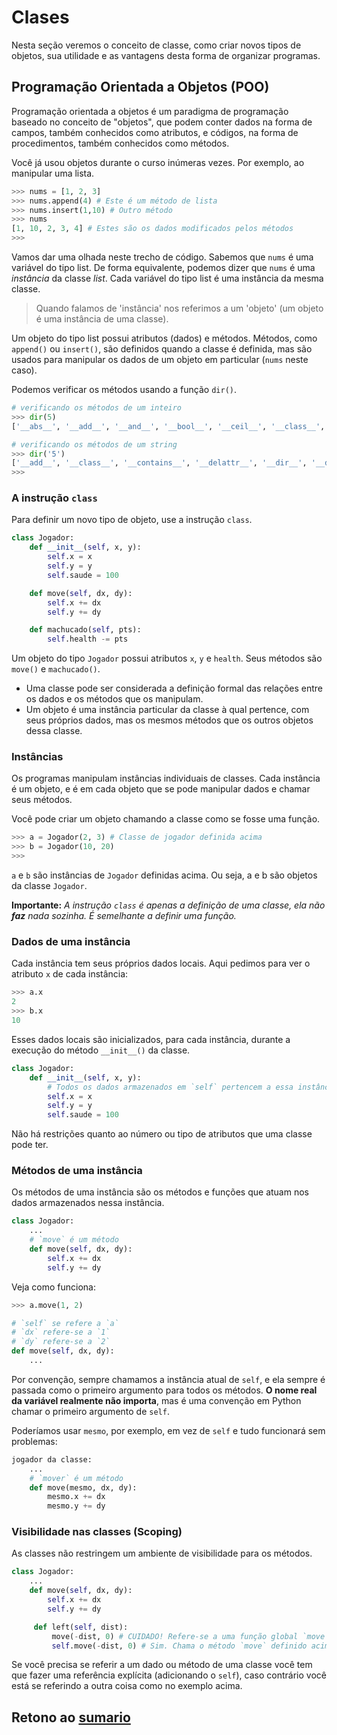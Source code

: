 # Clases

Nesta seção veremos o conceito de classe, como criar novos tipos de objetos, sua utilidade e as vantagens desta forma de organizar programas.

## Programação Orientada a Objetos (POO)

Programação orientada a objetos é um paradigma de programação baseado no conceito de "objetos", que podem conter dados na forma de campos, também conhecidos como atributos, e códigos, na forma de procedimentos, também conhecidos como métodos.

Você já usou objetos durante o curso inúmeras vezes. Por exemplo, ao manipular uma lista.

``` python
>>> nums = [1, 2, 3]
>>> nums.append(4) # Este é um método de lista
>>> nums.insert(1,10) # Outro método
>>> nums
[1, 10, 2, 3, 4] # Estes são os dados modificados pelos métodos
>>>
```

Vamos dar uma olhada neste trecho de código. Sabemos que `nums` é uma variável do tipo list. De forma equivalente, podemos dizer que `nums` é uma *instância* da classe *list*. Cada variável do tipo list é uma instância da mesma classe.

> Quando falamos de 'instância' nos referimos a um 'objeto' (um objeto é uma instância de uma classe).

Um objeto do tipo list possui atributos (dados) e métodos.
Métodos, como `append()` ou `insert()`, são definidos quando a classe é definida, mas são usados ​​para manipular os dados de um objeto em particular (`nums` neste caso).

Podemos verificar os métodos usando a função `dir()`.

```python
# verificando os métodos de um inteiro
>>> dir(5)
['__abs__', '__add__', '__and__', '__bool__', '__ceil__', '__class__', '__delattr__', '__dir__', '__divmod__', '__doc__', '__eq__', '__float__', '__floor__', '__floordiv__', '__format__', '__ge__', '__getattribute__', '__getnewargs__', '__gt__', '__hash__', '__index__', '__init__', '__init_subclass__', '__int__', '__invert__', '__le__', '__lshift__', '__lt__', '__mod__', '__mul__', '__ne__', '__neg__', '__new__', '__or__', '__pos__', '__pow__', '__radd__', '__rand__', '__rdivmod__', '__reduce__', '__reduce_ex__', '__repr__', '__rfloordiv__', '__rlshift__', '__rmod__', '__rmul__', '__ror__', '__round__', '__rpow__', '__rrshift__', '__rshift__', '__rsub__', '__rtruediv__', '__rxor__', '__setattr__', '__sizeof__', '__str__', '__sub__', '__subclasshook__', '__truediv__', '__trunc__', '__xor__', 'as_integer_ratio', 'bit_count', 'bit_length', 'conjugate', 'denominator', 'from_bytes', 'imag', 'numerator', 'real', 'to_bytes']

# verificando os métodos de um string
>>> dir('5')
['__add__', '__class__', '__contains__', '__delattr__', '__dir__', '__doc__', '__eq__', '__format__', '__ge__', '__getattribute__', '__getitem__', '__getnewargs__', '__gt__', '__hash__', '__init__', '__init_subclass__', '__iter__', '__le__', '__len__', '__lt__', '__mod__', '__mul__', '__ne__', '__new__', '__reduce__', '__reduce_ex__', '__repr__', '__rmod__', '__rmul__', '__setattr__', '__sizeof__', '__str__', '__subclasshook__', 'capitalize', 'casefold', 'center', 'count', 'encode', 'endswith', 'expandtabs', 'find', 'format', 'format_map', 'index', 'isalnum', 'isalpha', 'isascii', 'isdecimal', 'isdigit', 'isidentifier', 'islower', 'isnumeric', 'isprintable', 'isspace', 'istitle', 'isupper', 'join', 'ljust', 'lower', 'lstrip', 'maketrans', 'partition', 'removeprefix', 'removesuffix', 'replace', 'rfind', 'rindex', 'rjust', 'rpartition', 'rsplit', 'rstrip', 'split', 'splitlines', 'startswith', 'strip', 'swapcase', 'title', 'translate', 'upper', 'zfill']
>>> 
```

### A instrução `class`

Para definir um novo tipo de objeto, use a instrução `class`.

``` python
class Jogador:
    def __init__(self, x, y):
        self.x = x
        self.y = y
        self.saude = 100

    def move(self, dx, dy):
        self.x += dx
        self.y += dy

    def machucado(self, pts):
        self.health -= pts
```

Um objeto do tipo `Jogador` possui atributos `x`, `y` e `health`. Seus métodos são `move()` e `machucado()`.

- Uma classe pode ser considerada a definição formal das relações entre os dados e os métodos que os manipulam.
- Um objeto é uma instância particular da classe à qual pertence, com seus próprios dados, mas os mesmos métodos que os outros objetos dessa classe.

### Instâncias

Os programas manipulam instâncias individuais de classes. Cada instância é um objeto, e é em cada objeto que se pode manipular dados e chamar seus métodos.

Você pode criar um objeto chamando a classe como se fosse uma função.

``` python
>>> a = Jogador(2, 3) # Classe de jogador definida acima
>>> b = Jogador(10, 20)
>>>
```

`a` e `b` são instâncias de `Jogador` definidas acima. Ou seja, a e b são objetos da classe `Jogador`.

**Importante:** *A instrução `class` é apenas a definição de uma classe, ela não **faz** nada sozinha. É semelhante a definir uma função.*

### Dados de uma instância

Cada instância tem seus próprios dados locais.
Aqui pedimos para ver o atributo `x` de cada instância:

``` python
>>> a.x
2
>>> b.x
10
```

Esses dados locais são inicializados, para cada instância, durante a execução do método `__init__()` da classe.

``` python
class Jogador:
    def __init__(self, x, y):
        # Todos os dados armazenados em `self` pertencem a essa instância
        self.x = x
        self.y = y
        self.saude = 100
```

Não há restrições quanto ao número ou tipo de atributos que uma classe pode ter.

### Métodos de uma instância

Os métodos de uma instância são os métodos e funções que atuam nos dados armazenados nessa instância.

``` python
class Jogador:
    ...
    # `move` é um método
    def move(self, dx, dy):
        self.x += dx
        self.y += dy
```

Veja como funciona:

``` python
>>> a.move(1, 2)

# `self` se refere a `a`
# `dx` refere-se a `1`
# `dy` refere-se a `2`
def move(self, dx, dy):
    ...
```

Por convenção, sempre chamamos a instância atual de `self`, e ela sempre é passada como o primeiro argumento para todos os métodos. **O nome real da variável realmente não importa**, mas é uma convenção em Python chamar o primeiro argumento de `self`.

Poderíamos usar `mesmo`, por exemplo, em vez de `self` e tudo funcionará sem problemas:

``` python
jogador da classe:
    ...
    # `mover` é um método
    def move(mesmo, dx, dy):
        mesmo.x += dx
        mesmo.y += dy
```

### Visibilidade nas classes (Scoping)

As classes não restringem um ambiente de visibilidade para os métodos.

``` python
class Jogador:
    ...
    def move(self, dx, dy):
        self.x += dx
        self.y += dy

     def left(self, dist):
         move(-dist, 0) # CUIDADO! Refere-se a uma função global `move`.
         self.move(-dist, 0) # Sim. Chama o método `move` definido acima.
```

Se você precisa se referir a um dado ou método de uma classe você tem que fazer uma referência explícita (adicionando o `self`), caso contrário você está se referindo a outra coisa como no exemplo acima.

## Retono ao [sumario](./00_Resumo.md)